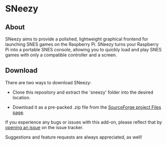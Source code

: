 # SNeezy

## About

SNeezy aims to provide a polished, lightweight graphical frontend for launching SNES games on the Raspberry Pi. SNeezy turns your Raspberry Pi into a portable SNES console, allowing you to quickly load and play SNES games with only a compatible controller and a screen.

## Download

There are two ways to download SNeezy:

* Clone this repository and extract the 'sneezy' folder into the desired location.

* Download it as a pre-packed .zip file from the [SourceForge project Files page](https://sourceforge.net/projects/sneezy/files).

If you experience any bugs or issues with this add-on, please reflect that by [opening an issue](https://gitlab.com/jessieh/sneezy/issues/new)
on the issue tracker.

Suggestions and feature requests are always appreciated, as well!